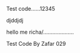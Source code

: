 


Test code......12345

djddjdj

hello me richa/....................




Test Code By Zafar 029




